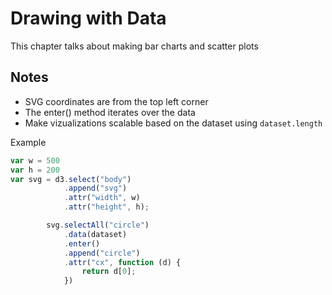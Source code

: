 # Drawing with Data
This chapter talks about making bar charts and scatter plots

## Notes
- SVG coordinates are from the top left corner
- The enter() method iterates over the data
- Make vizualizations scalable based on the dataset using `dataset.length`

Example 
```javascript
var w = 500
var h = 200
var svg = d3.select("body")
            .append("svg")
            .attr("width", w)
            .attr("height", h);

        svg.selectAll("circle")
            .data(dataset)
            .enter()
            .append("circle")
            .attr("cx", function (d) {
                return d[0];
            })
```